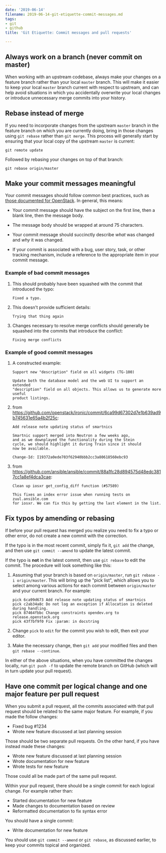 ```yaml
---
date: '2019-06-14'
filename: 2019-06-14-git-etiquette-commit-messages.md
tags:
- git
- github
title: 'Git Etiquette: Commit messages and pull requests'

---
```


## Always work on a branch (never commit on master)

When working with an upstream codebase, always make your changes on a feature branch rather than your local `master` branch. This will make it easier to keep your local `master` branch current with respect to upstream, and can help avoid situations in which you accidentally overwrite your local changes or introduce unnecessary merge commits into your history.

## Rebase instead of merge

If you need to incorporate changes from the upstream `master` branch in the feature branch on which you are currently doing, bring in those changes using `git rebase` rather than `git merge`.  This process will generally start by ensuring that your local copy of the upstream `master` is current:

```
git remote update

```

Followed by rebasing your changes on top of that branch:

```
git rebase origin/master
```

## Make your commit messages meaningful

Your commit messages should follow common best practices, such as [those documented for OpenStack][].  In general, this means:

- Your commit message should have the subject on the first line, then a blank line, then the message body.

- The message body should be wrapped at around 75 characters.

- Your commit message should succinctly describe *what* was changed and *why* it was changed.

- If your commit is associated with a bug, user story, task, or other tracking mechanism, include a reference to the appropriate item in your commit message.

### Example of bad commit messages

1. This should probably have been squashed with the commit that introduced the typo:

    ```
    Fixed a typo.
    ```

2. This doesn't provide sufficient details:

    ```
    Trying that thing again
    ```

3. Changes necessary to resolve merge conflicts should generally be squashed into the commits that introduce the conflict:

    ```
    Fixing merge conflicts
    ```

### Example of good commit messages

1. A constructed example:

    ```
    Support new "description" field on all widgets (TG-100)

    Update both the database model and the web UI to support an extended
    "description" field on all objects. This allows us to generate more useful
    product listings.
    ```

2.  from https://github.com/openstack/ironic/commit/6ca99d67302d7e1b639ad9b745631e65a4b2f25c:

    ```
    Add release note updating status of smartnics

    Smartnic support merged into Neutron a few weeks ago,
    and as we downplayed the functionality during the Stein
    cycle, we should highlight it during Train since it should
    now be available.

    Change-Id: I19372a0ede703f62940bbb2cc3a80618560ebc93
    ```


3.  from https://github.com/ansible/ansible/commit/88a1fc28d894575d48edc3817cc1a8ef4dca3cae:

    ```
    Clean up iosxr get_config_diff function (#57589)

    This fixes an index error issue when running tests on zuul.ansible.com
    for iosxr. We can fix this by getting the last element in the list.
    ```

[those documented for openstack]: https://wiki.openstack.org/wiki/GitCommitMessages

## Fix typos by amending or rebasing

If before your pull request has merged you realize you need to fix a typo or other error, do not create a new commit with the correction.  

If the typo is in the most recent commit, simply fix it, `git add` the change, and then use `git commit --amend` to update the latest commit.

If the typo is **not** in the latest commit, then use `git rebase` to edit the commit. The procedure will look something like this:

1. Assuming that your branch is based on `origin/master`, run `git rebase -i origin/master`. This will bring up the "pick list", which allows you to select among various actions for each commit between `origin/master` and your current branch. For example:

    ```
    pick 6ca99d673 Add release note updating status of smartnics
    pick c2ab34a8c Do not log an exception if Allocation is deleted during handling.
    pick 87464fbbc Change constraints opendev.org to release.openstack.org
    pick 43f7bf9f0 Fix :param: in docstring
    ```

2. Change `pick` to `edit` for the commit you wish to edit, then exit your editor.

3. Make the necessary change, then `git add` your modified files and then `git rebase --continue`.

In either of the above situations, when you have committed the changes locally, run `git push -f` to update the remote branch on GitHub (which will in turn update your pull request).

## Have one commit per logical change and one major feature per pull request

When you submit a pull request, all the commits associated with that pull request should be related to the same major feature. For example, if you made the follow changes:

- Fixed bug #1234
- Wrote new feature discussed at last planning session

Those should be two separate pull requests.  On the other hand, if you have instead made these changes:

- Wrote new feature discussed at last planning session
- Wrote documentation for new feature
- Wrote tests for new feature

Those could all be made part of the same pull request.

Within your pull request, there should be a single commit for each logical change.  For example rather than:

- Started documentation for new feature
- Made changes to documentation based on review
- Reformatted documentation to fix syntax error

You should have a single commit:

- Write documentation for new feature

You should use `git commit --amend` or `git rebase`, as discussed earlier, to keep your commits topical and organized.
